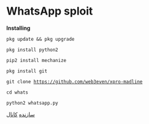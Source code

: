 # WhatsApp sploit

<b> Installing</b>

<code>pkg update && pkg upgrade</code>

<code>pkg install python2</code>

<code>pip2 install mechanize</code>

<code>pkg install git</code>

<code>git clone https://github.com/web3even/xpro-madline</code>

<code>cd whats</code>

<code>python2 whatsapp.py</code>


[سازنده](https://telegram.me/ApkLearnBot)
[کانال](https://telegram.me/ApkLearn)
